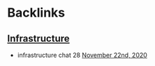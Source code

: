 
# Backlinks
## [Infrastructure](<Infrastructure.md>)
- infrastructure chat 28 [November 22nd, 2020](<November 22nd, 2020.md>)

